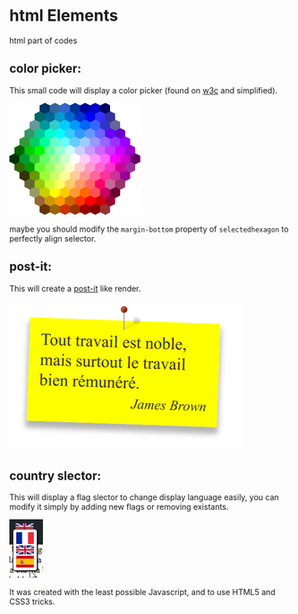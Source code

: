 # html Elements
html part of codes

## color picker:
This small code will display a color picker (found on [w3c](https://www.w3schools.com/colors/colors_picker.asp) and simplified).

![map](colorPicker/imgs/img_colormap.gif)

maybe you should modify the ```margin-bottom``` property of `selectedhexagon` to perfectly align selector.

## post-it:
This will create a [post-it](http://creative-punch.net/2014/02/create-css3-post-it-note/) like render.

![post-it](post-it/imgs/post-it.png)

## country slector:
This will display a flag slector to change display language easily, you can modify it simply by adding new flags or removing existants.

![countrySelector](countrySelector/imgs/countrySelector.html.png)

It was created with the least possible Javascript, and to use HTML5 and CSS3 tricks.
